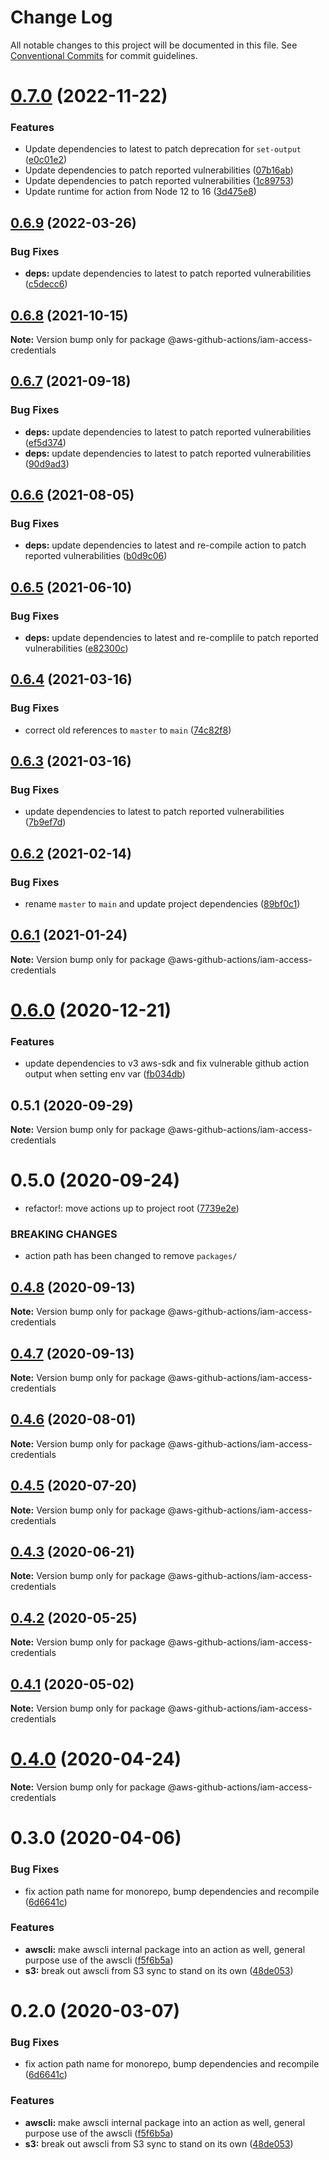 # Change Log

All notable changes to this project will be documented in this file.
See [Conventional Commits](https://conventionalcommits.org) for commit guidelines.

# [0.7.0](https://github.com/clowdhaus/aws-github-actions/compare/v0.6.9...v0.7.0) (2022-11-22)

### Features

- Update dependencies to latest to patch deprecation for `set-output` ([e0c01e2](https://github.com/clowdhaus/aws-github-actions/commit/e0c01e2ed56fa196afe6a6d1a9d55c84a9cffe3a))
- Update dependencies to patch reported vulnerabilities ([07b16ab](https://github.com/clowdhaus/aws-github-actions/commit/07b16abfb5becd39074819019aed9100868f38e6))
- Update dependencies to patch reported vulnerabilities ([1c89753](https://github.com/clowdhaus/aws-github-actions/commit/1c8975335bd1993b129fb9dae39b87f6a58ad499))
- Update runtime for action from Node 12 to 16 ([3d475e8](https://github.com/clowdhaus/aws-github-actions/commit/3d475e829aef3912a6e54caa3d40b76e86242cd5))

## [0.6.9](https://github.com/clowdhaus/aws-github-actions/compare/v0.6.8...v0.6.9) (2022-03-26)

### Bug Fixes

- **deps:** update dependencies to latest to patch reported vulnerabilities ([c5decc6](https://github.com/clowdhaus/aws-github-actions/commit/c5decc6ed14356bc73166dea9ad764eee6cdc360))

## [0.6.8](https://github.com/clowdhaus/aws-github-actions/compare/v0.6.7...v0.6.8) (2021-10-15)

**Note:** Version bump only for package @aws-github-actions/iam-access-credentials

## [0.6.7](https://github.com/clowdhaus/aws-github-actions/compare/v0.6.6...v0.6.7) (2021-09-18)

### Bug Fixes

- **deps:** update dependencies to latest to patch reported vulnerabilities ([ef5d374](https://github.com/clowdhaus/aws-github-actions/commit/ef5d374510eca4728fc5b93e2d5f294e726fa33c))
- **deps:** update dependencies to latest to patch reported vulnerabilities ([90d9ad3](https://github.com/clowdhaus/aws-github-actions/commit/90d9ad33a7273bfd847f22bd1b8c373576c59b30))

## [0.6.6](https://github.com/clowdhaus/aws-github-actions/compare/v0.6.5...v0.6.6) (2021-08-05)

### Bug Fixes

- **deps:** update dependencies to latest and re-compile action to patch reported vulnerabilities ([b0d9c06](https://github.com/clowdhaus/aws-github-actions/commit/b0d9c06836e75d70e97ea8e3ca15a2b7ff1831ac))

## [0.6.5](https://github.com/clowdhaus/aws-github-actions/compare/v0.6.4...v0.6.5) (2021-06-10)

### Bug Fixes

- **deps:** update dependencies to latest and re-complile to patch reported vulnerabilities ([e82300c](https://github.com/clowdhaus/aws-github-actions/commit/e82300c65249d40a4339831427b3854738c59902))

## [0.6.4](https://github.com/clowdhaus/aws-github-actions/compare/v0.6.3...v0.6.4) (2021-03-16)

### Bug Fixes

- correct old references to `master` to `main` ([74c82f8](https://github.com/clowdhaus/aws-github-actions/commit/74c82f82162ccb6900a372d201f75c9862180bd6))

## [0.6.3](https://github.com/clowdhaus/aws-github-actions/compare/v0.6.2...v0.6.3) (2021-03-16)

### Bug Fixes

- update dependencies to latest to patch reported vulnerabilities ([7b9ef7d](https://github.com/clowdhaus/aws-github-actions/commit/7b9ef7d53756eee5afe4707e48be2720985ad504))

## [0.6.2](https://github.com/clowdhaus/aws-github-actions/compare/v0.6.1...v0.6.2) (2021-02-14)

### Bug Fixes

- rename `master` to `main` and update project dependencies ([89bf0c1](https://github.com/clowdhaus/aws-github-actions/commit/89bf0c1ca521801990fd4f2369780430ff2b25bd))

## [0.6.1](https://github.com/clowdhaus/aws-github-actions/compare/v0.6.0...v0.6.1) (2021-01-24)

**Note:** Version bump only for package @aws-github-actions/iam-access-credentials

# [0.6.0](https://github.com/clowdhaus/aws-github-actions/compare/v0.5.1...v0.6.0) (2020-12-21)

### Features

- update dependencies to v3 aws-sdk and fix vulnerable github action output when setting env var ([fb034db](https://github.com/clowdhaus/aws-github-actions/commit/fb034db7a51e33f60c3ba26889cbfafb51c5127d))

## 0.5.1 (2020-09-29)

**Note:** Version bump only for package @aws-github-actions/iam-access-credentials

# 0.5.0 (2020-09-24)

- refactor!: move actions up to project root ([7739e2e](https://github.com/clowdhaus/aws-github-actions/commit/7739e2e8c37d412bc44faff493512f816c347ed2))

### BREAKING CHANGES

- action path has been changed to remove `packages/`

## [0.4.8](https://github.com/clowdhaus/aws-github-actions/compare/v0.4.7...v0.4.8) (2020-09-13)

**Note:** Version bump only for package @aws-github-actions/iam-access-credentials

## [0.4.7](https://github.com/clowdhaus/aws-github-actions/compare/v0.4.6...v0.4.7) (2020-09-13)

**Note:** Version bump only for package @aws-github-actions/iam-access-credentials

## [0.4.6](https://github.com/clowdhaus/aws-github-actions/compare/v0.4.5...v0.4.6) (2020-08-01)

**Note:** Version bump only for package @aws-github-actions/iam-access-credentials

## [0.4.5](https://github.com/clowdhaus/aws-github-actions/compare/v0.4.4...v0.4.5) (2020-07-20)

**Note:** Version bump only for package @aws-github-actions/iam-access-credentials

## [0.4.3](https://github.com/clowdhaus/aws-github-actions/compare/v0.4.2...v0.4.3) (2020-06-21)

**Note:** Version bump only for package @aws-github-actions/iam-access-credentials

## [0.4.2](https://github.com/clowdhaus/aws-github-actions/compare/v0.4.1...v0.4.2) (2020-05-25)

**Note:** Version bump only for package @aws-github-actions/iam-access-credentials

## [0.4.1](https://github.com/clowdhaus/aws-github-actions/compare/v0.4.0...v0.4.1) (2020-05-02)

**Note:** Version bump only for package @aws-github-actions/iam-access-credentials

# [0.4.0](https://github.com/clowdhaus/aws-github-actions/compare/v0.3.0...v0.4.0) (2020-04-24)

**Note:** Version bump only for package @aws-github-actions/iam-access-credentials

# 0.3.0 (2020-04-06)

### Bug Fixes

- fix action path name for monorepo, bump dependencies and recompile ([6d6641c](https://github.com/clowdhaus/aws-github-actions/commit/6d6641ccba42395326c28a2f884ac4d06a375384))

### Features

- **awscli:** make awscli internal package into an action as well, general purpose use of the awscli ([f5f6b5a](https://github.com/clowdhaus/aws-github-actions/commit/f5f6b5abef7e73e852221ad86ba23cec0305214d))
- **s3:** break out awscli from S3 sync to stand on its own ([48de053](https://github.com/clowdhaus/aws-github-actions/commit/48de0535480795e9a45af0f4b64ad7ed68c1c46a))

# 0.2.0 (2020-03-07)

### Bug Fixes

- fix action path name for monorepo, bump dependencies and recompile ([6d6641c](https://github.com/clowdhaus/aws-github-actions/commit/6d6641ccba42395326c28a2f884ac4d06a375384))

### Features

- **awscli:** make awscli internal package into an action as well, general purpose use of the awscli ([f5f6b5a](https://github.com/clowdhaus/aws-github-actions/commit/f5f6b5abef7e73e852221ad86ba23cec0305214d))
- **s3:** break out awscli from S3 sync to stand on its own ([48de053](https://github.com/clowdhaus/aws-github-actions/commit/48de0535480795e9a45af0f4b64ad7ed68c1c46a))
